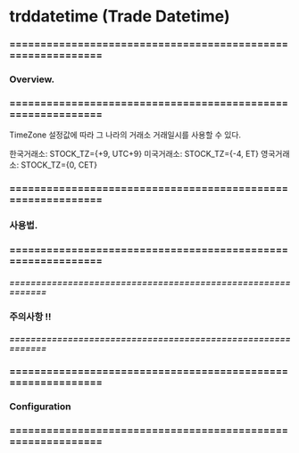 
# trddatetime (Trade Datetime)

### ============================================================
### Overview.
### ============================================================

TimeZone 설정값에 따라 그 나라의 거래소 거래일시를 사용할 수 있다.

한국거래소: STOCK_TZ={+9, UTC+9}
미국거래소: STOCK_TZ={-4, ET}
영국거래소: STOCK_TZ={0, CET}

### ============================================================
### 사용법.
### ============================================================


##### ============================================================
### 주의사항 !!
##### ============================================================


### ============================================================
### Configuration
### ============================================================
